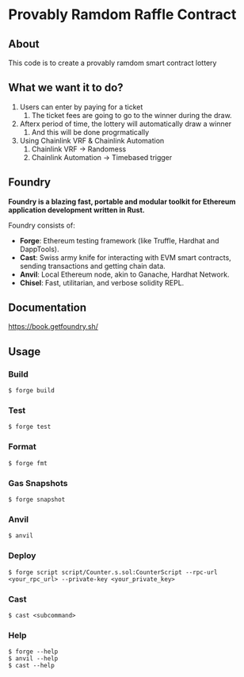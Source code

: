 # Provably Ramdom Raffle Contract

## About

This code is to create a provably ramdom smart contract lottery

## What we want it to do?

1. Users can enter by paying for a ticket
   1. The ticket fees are going to go to the winner during the draw.
2. Afterx period of time, the lottery will automatically draw a winner
   1. And this will be done progrmatically
3. Using Chainlink VRF & Chainlink Automation
   1. Chainlink VRF -> Randomess
   2. Chainlink Automation -> Timebased trigger

## Foundry

**Foundry is a blazing fast, portable and modular toolkit for Ethereum application development written in Rust.**

Foundry consists of:

- **Forge**: Ethereum testing framework (like Truffle, Hardhat and DappTools).
- **Cast**: Swiss army knife for interacting with EVM smart contracts, sending transactions and getting chain data.
- **Anvil**: Local Ethereum node, akin to Ganache, Hardhat Network.
- **Chisel**: Fast, utilitarian, and verbose solidity REPL.

## Documentation

https://book.getfoundry.sh/

## Usage

### Build

```shell
$ forge build
```

### Test

```shell
$ forge test
```

### Format

```shell
$ forge fmt
```

### Gas Snapshots

```shell
$ forge snapshot
```

### Anvil

```shell
$ anvil
```

### Deploy

```shell
$ forge script script/Counter.s.sol:CounterScript --rpc-url <your_rpc_url> --private-key <your_private_key>
```

### Cast

```shell
$ cast <subcommand>
```

### Help

```shell
$ forge --help
$ anvil --help
$ cast --help
```
